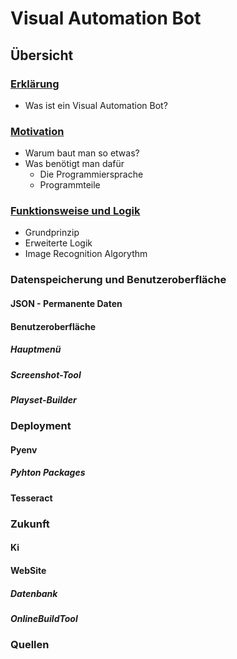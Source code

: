 # Visual Automation Bot

## Übersicht

### [Erklärung](https://github.com/St33f3n/VisualAutomationBot/blob/master/docs/Description/Erkl%C3%A4rung.md)
- Was ist ein Visual Automation Bot?

### [Motivation](https://github.com/St33f3n/VisualAutomationBot/blob/master/docs/Description/Motivation.md)
- Warum baut man so etwas?
- Was benötigt man dafür
	- Die Programmiersprache
	- Programmteile
### [Funktionsweise und Logik](https://github.com/St33f3n/VisualAutomationBot/blob/master/docs/Description/Funktionsweise%20und%20Logik.md)
- Grundprinzip
- Erweiterte Logik
- Image Recognition Algorythm

### Datenspeicherung und Benutzeroberfläche
#### JSON - Permanente Daten
#### Benutzeroberfläche
##### Hauptmenü
##### Screenshot-Tool
##### Playset-Builder


### Deployment
#### Pyenv
##### Pyhton Packages
#### Tesseract

### Zukunft
#### Ki
#### WebSite
##### Datenbank
##### OnlineBuildTool

### Quellen
